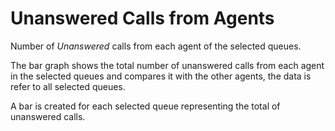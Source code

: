 # Unanswered Calls from Agents

Number of *Unanswered* calls from each agent of the selected queues.

The bar graph shows the total number of unanswered calls from each agent
in the selected queues and compares it with the other agents, the data is
refer to all selected queues.

A bar is created for each selected queue representing the total of
unanswered calls.
